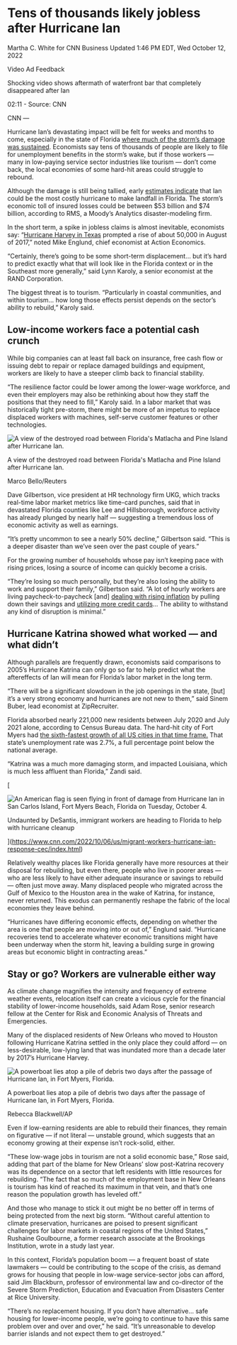 # Tens of thousands likely jobless after Hurricane Ian

Martha C. White for CNN Business
Updated 1:46 PM EDT, Wed October 12, 2022


Video Ad Feedback

Shocking video shows aftermath of waterfront bar that completely disappeared after Ian

02:11 - Source: CNN

CNN — 

Hurricane Ian’s devastating impact will be felt for weeks and months to come, especially in the state of Florida [where much of the storm’s damage was sustained](https://www.cnn.com/us/live-news/hurricane-ian-florida-aftermath-10-05-22/index.html). Economists say tens of thousands of people are likely to file for unemployment benefits in the storm’s wake, but if those workers — many in low-paying service sector industries like tourism — don’t come back, the local economies of some hard-hit areas could struggle to rebound.

Although the damage is still being tallied, early [estimates indicate](https://www.cnn.com/2022/09/30/business/hurricane-ian-cost/index.html) that Ian could be the most costly hurricane to make landfall in Florida. The storm’s economic toll of insured losses could be between $53 billion and $74 billion, according to RMS, a Moody’s Analytics disaster-modeling firm.

In the short term, a spike in jobless claims is almost inevitable, economists say: “[Hurricane Harvey in Texas](https://www.cnn.com/specials/us/hurricane-harvey) prompted a rise of about 50,000 in August of 2017,” noted Mike Englund, chief economist at Action Economics.

“Certainly, there’s going to be some short-term displacement… but it’s hard to predict exactly what that will look like in the Florida context or in the Southeast more generally,” said Lynn Karoly, a senior economist at the RAND Corporation.

The biggest threat is to tourism. “Particularly in coastal communities, and within tourism… how long those effects persist depends on the sector’s ability to rebuild,” Karoly said.

## Low-income workers face a potential cash crunch

While big companies can at least fall back on insurance, free cash flow or issuing debt to repair or replace damaged buildings and equipment, workers are likely to have a steeper climb back to financial stability.

“The resilience factor could be lower among the lower-wage workforce, and even their employers may also be rethinking about how they staff the positions that they need to fill,” Karoly said. In a labor market that was historically tight pre-storm, there might be more of an impetus to replace displaced workers with machines, self-serve customer features or other technologies.

![A view of the destroyed road between Florida's Matlacha and Pine Island after Hurricane Ian.](https://media.cnn.com/api/v1/images/stellar/prod/221006113006-fl-matlacha-destruction-hurricane-ian-1002.jpg?c=16x9&q=h_270,w_480,c_fill)

A view of the destroyed road between Florida's Matlacha and Pine Island after Hurricane Ian.

Marco Bello/Reuters

Dave Gilbertson, vice president at HR technology firm UKG, which tracks real-time labor market metrics like time-card punches, said that in devastated Florida counties like Lee and Hillsborough, workforce activity has already plunged by nearly half — suggesting a tremendous loss of economic activity as well as earnings.

“It’s pretty uncommon to see a nearly 50% decline,” Gilbertson said. “This is a deeper disaster than we’ve seen over the past couple of years.”

For the growing number of households whose pay isn’t keeping pace with rising prices, losing a source of income can quickly become a crisis.

“They’re losing so much personally, but they’re also losing the ability to work and support their family,” Gilbertson said. “A lot of hourly workers are living paycheck-to-paycheck [and] [dealing with rising inflation](https://www.cnn.com/2022/09/13/economy/august-cpi-inflation) by pulling down their savings and [utilizing more credit cards](https://www.cnn.com/2022/09/22/economy/fed-rate-hike-credit-card-debt)… The ability to withstand any kind of disruption is minimal.”

## Hurricane Katrina showed what worked — and what didn’t

Although parallels are frequently drawn, economists said comparisons to 2005’s Hurricane Katrina can only go so far to help predict what the aftereffects of Ian will mean for Florida’s labor market in the long term.

“There will be a significant slowdown in the job openings in the state, [but] it’s a very strong economy and hurricanes are not new to them,” said Sinem Buber, lead economist at ZipRecruiter.

Florida absorbed nearly 221,000 new residents between July 2020 and July 2021 alone, according to Census Bureau data. The hard-hit city of Fort Myers had [the sixth-fastest growth of all US cities in that time frame.](https://www.cnn.com/2022/10/04/us/florida-population-growth-hurricane-ian-climate) That state’s unemployment rate was 2.7%, a full percentage point below the national average.

“Katrina was a much more damaging storm, and impacted Louisiana, which is much less affluent than Florida,” Zandi said.

[

![An American flag is seen flying in front of damage from Hurricane Ian in San Carlos Island, Fort Myers Beach, Florida on Tuesday, October 4.](https://media.cnn.com/api/v1/images/stellar/prod/221005125038-01-hurricane-ian-cleanup-cec.jpg?c=16x9&q=h_144,w_256,c_fill)

Undaunted by DeSantis, immigrant workers are heading to Florida to help with hurricane cleanup

](https://www.cnn.com/2022/10/06/us/migrant-workers-hurricane-ian-response-cec/index.html)

Relatively wealthy places like Florida generally have more resources at their disposal for rebuilding, but even there, people who live in poorer areas — who are less likely to have either adequate insurance or savings to rebuild — often just move away. Many displaced people who migrated across the Gulf of Mexico to the Houston area in the wake of Katrina, for instance, never returned. This exodus can permanently reshape the fabric of the local economies they leave behind.

“Hurricanes have differing economic effects, depending on whether the area is one that people are moving into or out of,” Englund said. “Hurricane recoveries tend to accelerate whatever economic transitions might have been underway when the storm hit, leaving a building surge in growing areas but economic blight in contracting areas.”

## Stay or go? Workers are vulnerable either way

As climate change magnifies the intensity and frequency of extreme weather events, relocation itself can create a vicious cycle for the financial stability of lower-income households, said Adam Rose, senior research fellow at the Center for Risk and Economic Analysis of Threats and Emergencies.

Many of the displaced residents of New Orleans who moved to Houston following Hurricane Katrina settled in the only place they could afford — on less-desirable, low-lying land that was inundated more than a decade later by 2017’s Hurricane Harvey.

![A powerboat lies atop a pile of debris two days after the passage of Hurricane Ian, in Fort Myers, Florida.](https://media.cnn.com/api/v1/images/stellar/prod/221006112846-fl-fort-myers-beach-destruction-hurricane-ian-0930.jpg?c=16x9&q=h_270,w_480,c_fill)

A powerboat lies atop a pile of debris two days after the passage of Hurricane Ian, in Fort Myers, Florida.

Rebecca Blackwell/AP

Even if low-earning residents are able to rebuild their finances, they remain on figurative — if not literal — unstable ground, which suggests that an economy growing at their expense isn’t rock-solid, either.

“These low-wage jobs in tourism are not a solid economic base,” Rose said, adding that part of the blame for New Orleans’ slow post-Katrina recovery was its dependence on a sector that left residents with little resources for rebuilding. “The fact that so much of the employment base in New Orleans is tourism has kind of reached its maximum in that vein, and that’s one reason the population growth has leveled off.”

And those who manage to stick it out might be no better off in terms of being protected from the next big storm. “Without careful attention to climate preservation, hurricanes are poised to present significant challenges for labor markets in coastal regions of the United States,” Rushaine Goulbourne, a former research associate at the Brookings Institution, wrote in a study last year.

In this context, Florida’s population boom — a frequent boast of state lawmakers — could be contributing to the scope of the crisis, as demand grows for housing that people in low-wage service-sector jobs can afford, said Jim Blackburn, professor of environmental law and co-director of the Severe Storm Prediction, Education and Evacuation From Disasters Center at Rice University.

“There’s no replacement housing. If you don’t have alternative… safe housing for lower-income people, we’re going to continue to have this same problem over and over and over,” he said. “It’s unreasonable to develop barrier islands and not expect them to get destroyed.”